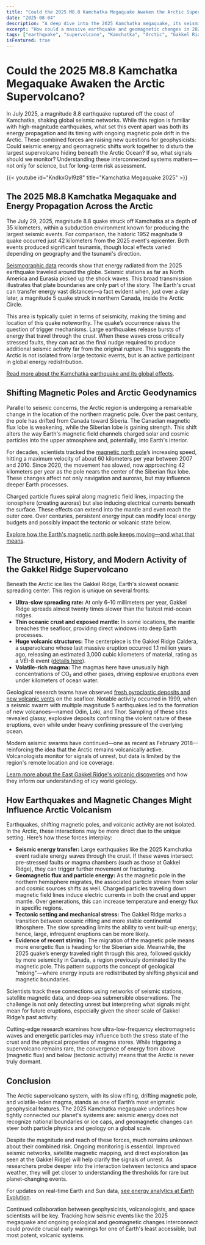 ```yaml
---
title: "Could the 2025 M8.8 Kamchatka Megaquake Awaken the Arctic Supervolcano?"
date: "2025-08-04"
description: "A deep dive into the 2025 Kamchatka megaquake, its seismic energy propagation, and the potential impact on the Arctic's hidden supervolcano amid shifting magnetic poles."
excerpt: "How could a massive earthquake and geomagnetic changes in 2025 interact to stir the Arctic's supervolcano? Explore the science, history, and risks behind this rare planetary convergence."
tags: ["earthquake", "supervolcano", "Kamchatka", "Arctic", "Gakkel Ridge", "geomagnetism", "volcanology", "risk-assessment"]
isFeatured: true
---
```

# Could the 2025 M8.8 Kamchatka Megaquake Awaken the Arctic Supervolcano?

In July 2025, a magnitude 8.8 earthquake ruptured off the coast of Kamchatka, shaking global seismic networks. While this region is familiar with high-magnitude earthquakes, what set this event apart was both its energy propagation and its timing with ongoing magnetic pole drift in the Arctic. These combined forces are raising new questions for geophysicists: Could seismic energy and geomagnetic shifts work together to disturb the largest supervolcano hiding beneath the Arctic Ocean? If so, what signals should we monitor? Understanding these interconnected systems matters—not only for science, but for long-term risk assessment.

{{< youtube id="KndkxGyI9z8" title="Kamchatka Megaquake 2025" >}}

## The 2025 M8.8 Kamchatka Megaquake and Energy Propagation Across the Arctic

The July 29, 2025, magnitude 8.8 quake struck off Kamchatka at a depth of 35 kilometers, within a subduction environment known for producing the largest seismic events. For comparison, the historic 1952 magnitude 9 quake occurred just 42 kilometers from the 2025 event's epicenter. Both events produced significant tsunamis, though local effects varied depending on geography and the tsunami's direction.

[Seismographic data](https://earthquake.alaska.edu/russia-quake-sends-waves-alaska) records show that energy radiated from the 2025 earthquake traveled around the globe. Seismic stations as far as North America and Eurasia picked up the shock waves. This broad transmission illustrates that plate boundaries are only part of the story. The Earth's crust can transfer energy vast distances—a fact evident when, just over a day later, a magnitude 5 quake struck in northern Canada, inside the Arctic Circle.

This area is typically quiet in terms of seismicity, making the timing and location of this quake noteworthy. The quake’s occurrence raises the question of trigger mechanisms. Large earthquakes release bursts of energy that travel through the crust. When these waves cross critically stressed faults, they can act as the final nudge required to produce additional seismic activity far from the original rupture. This suggests the Arctic is not isolated from large tectonic events, but is an active participant in global energy redistribution.

[Read more about the Kamchatka earthquake and its global effects](https://en.wikipedia.org/wiki/2025_Kamchatka_Peninsula_earthquake).

## Shifting Magnetic Poles and Arctic Geodynamics

Parallel to seismic concerns, the Arctic region is undergoing a remarkable change in the location of the northern magnetic pole. Over the past century, the pole has drifted from Canada toward Siberia. The Canadian magnetic flux lobe is weakening, while the Siberian lobe is gaining strength. This shift alters the way Earth's magnetic field channels charged solar and cosmic particles into the upper atmosphere and, potentially, into Earth's interior.

For decades, scientists tracked the [magnetic north pole](https://www.ncei.noaa.gov/products/wandering-geomagnetic-poles)’s increasing speed, hitting a maximum velocity of about 60 kilometers per year between 2007 and 2010. Since 2020, the movement has slowed, now approaching 42 kilometers per year as the pole nears the center of the Siberian flux lobe. These changes affect not only navigation and auroras, but may influence deeper Earth processes.

Charged particle fluxes spiral along magnetic field lines, impacting the ionosphere (creating auroras) but also inducing electrical currents beneath the surface. These effects can extend into the mantle and even reach the outer core. Over centuries, persistent energy input can modify local energy budgets and possibly impact the tectonic or volcanic state below.

[Explore how the Earth's magnetic north pole keeps moving—and what that means](https://www.cnn.com/2025/01/21/science/magnetic-north-pole-new-position).

## The Structure, History, and Modern Activity of the Gakkel Ridge Supervolcano

Beneath the Arctic ice lies the Gakkel Ridge, Earth's slowest oceanic spreading center. This region is unique on several fronts:

- **Ultra-slow spreading rate:** At only 6–10 millimeters per year, Gakkel Ridge spreads almost twenty times slower than the fastest mid-ocean ridges.
- **Thin oceanic crust and exposed mantle:** In some locations, the mantle breaches the seafloor, providing direct windows into deep Earth processes.
- **Huge volcanic structures:** The centerpiece is the Gakkel Ridge Caldera, a supervolcano whose last massive eruption occurred 1.1 million years ago, releasing an estimated 3,000 cubic kilometers of material, rating as a VEI-8 event ([details here](https://en.wikipedia.org/wiki/Gakkel_Ridge_Caldera)).
- **Volatile-rich magma:** The magmas here have unusually high concentrations of CO₂ and other gases, driving explosive eruptions even under kilometers of ocean water.

Geological research teams have observed [fresh pyroclastic deposits and new volcanic vents](https://volcano.si.edu/volcano.cfm?vn=377020) on the seafloor. Notable activity occurred in 1999, when a seismic swarm with multiple magnitude 5 earthquakes led to the formation of new volcanoes—named Odin, Loki, and Thor. Sampling of these sites revealed glassy, explosive deposits confirming the violent nature of these eruptions, even while under heavy confining pressure of the overlying ocean.

Modern seismic swarms have continued—one as recent as February 2018—reinforcing the idea that the Arctic remains volcanically active. Volcanologists monitor for signals of unrest, but data is limited by the region's remote location and ice coverage.

[Learn more about the East Gakkel Ridge's volcanic discoveries](https://volcano.si.edu/volcano.cfm?vn=377020) and how they inform our understanding of icy world geology.

## How Earthquakes and Magnetic Changes Might Influence Arctic Volcanism

Earthquakes, shifting magnetic poles, and volcanic activity are not isolated. In the Arctic, these interactions may be more direct due to the unique setting. Here’s how these forces interplay:

- **Seismic energy transfer:** Large earthquakes like the 2025 Kamchatka event radiate energy waves through the crust. If these waves intersect pre-stressed faults or magma chambers (such as those at Gakkel Ridge), they can trigger further movement or fracturing.
- **Geomagnetic flux and particle energy:** As the magnetic pole in the northern hemisphere migrates, the associated particle stream from solar and cosmic sources shifts as well. Charged particles traveling down magnetic field lines induce electric currents in both the crust and upper mantle. Over generations, this can increase temperature and energy flux in specific regions.
- **Tectonic setting and mechanical stress:** The Gakkel Ridge marks a transition between oceanic rifting and more stable continental lithosphere. The slow spreading limits the ability to vent built-up energy; hence, large, infrequent eruptions can be more likely.
- **Evidence of recent stirring:** The migration of the magnetic pole means more energetic flux is heading for the Siberian side. Meanwhile, the 2025 quake’s energy traveled right through this area, followed quickly by more seismicity in Canada, a region previously dominated by the magnetic pole. This pattern supports the concept of geological "mixing"—where energy inputs are redistributed by shifting physical and magnetic boundaries.

Scientists track these connections using networks of seismic stations, satellite magnetic data, and deep-sea submersible observations. The challenge is not only detecting unrest but interpreting what signals might mean for future eruptions, especially given the sheer scale of Gakkel Ridge’s past activity.

Cutting-edge research examines how ultra-low-frequency electromagnetic waves and energetic particles may influence both the stress state of the crust and the physical properties of magma stores. While triggering a supervolcano remains rare, the convergence of energy from above (magnetic flux) and below (tectonic activity) means that the Arctic is never truly dormant.

## Conclusion

The Arctic supervolcano system, with its slow rifting, drifting magnetic pole, and volatile-laden magma, stands as one of Earth’s most enigmatic geophysical features. The 2025 Kamchatka megaquake underlines how tightly connected our planet's systems are: seismic energy does not recognize national boundaries or ice caps, and geomagnetic changes can steer both particle physics and geology on a global scale.

Despite the magnitude and reach of these forces, much remains unknown about their combined risk. Ongoing monitoring is essential. Improved seismic networks, satellite magnetic mapping, and direct exploration (as seen at the Gakkel Ridge) will help clarify the signals of unrest. As researchers probe deeper into the interaction between tectonics and space weather, they will get closer to understanding the thresholds for rare but planet-changing events.

For updates on real-time Earth and Sun data, [see energy analytics at Earth Evolution](https://www.earthevolution.com/energy-analytics).

Continued collaboration between geophysicists, volcanologists, and space scientists will be key. Tracking how seismic events like the 2025 megaquake and ongoing geological and geomagnetic changes interconnect could provide crucial early warnings for one of Earth's least accessible, but most potent, volcanic systems.
